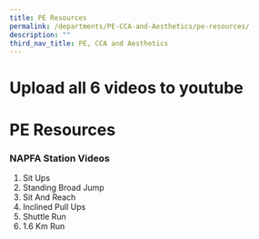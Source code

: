```yaml
---
title: PE Resources
permalink: /departments/PE-CCA-and-Aesthetics/pe-resources/
description: ""
third_nav_title: PE, CCA and Aesthetics
---
```

# Upload all 6 videos to youtube
# PE Resources

### NAPFA Station Videos

1) Sit Ups
2) Standing Broad Jump
3) Sit And Reach
4) Inclined Pull Ups
5) Shuttle Run
6) 1.6 Km Run